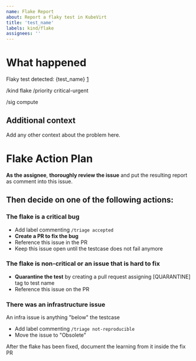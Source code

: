```yaml
---
name: Flake Report
about: Report a flaky test in KubeVirt
title: 'test_name'
labels: kind/flake
assignees: ''
---
```


# What happened

<!-- insert test name -->
Flaky test detected: {test_name} [1]

<!-- labels for flaky tests -->
/kind flake
/priority critical-urgent

<!-- sig assignment
     all tests contain a sig identifier, please assign the corresponding SIG to the issue, i.e.
     for a test name containing [sig-compute] or [sig-operator]
-->
/sig compute

<!-- note: the flakefinder url needs to be a stable one, i.e. instead of the moving latest report use any with a date instead -->
[1]: {flakefinder_url}

## Additional context
Add any other context about the problem here.

# Flake Action Plan

**As the assignee**, **thoroughly review the issue** and put the resulting report as comment into this issue.

## Then decide on one of the following actions:

### **The flake is a critical bug**

* Add label commenting `/triage accepted`
* **Create a PR to fix the bug**
* Reference this issue in the PR
* Keep this issue open until the testcase does not fail anymore

### **The flake is non-critical or an issue that is hard to fix**
* **Quarantine the test** by creating a pull request assigning [QUARANTINE] tag to test name
* Reference this issue on the PR

### There was an infrastructure issue

An infra issue is anything "below" the testcase

* Add label commenting `/triage not-reproducible`
* Move the issue to "Obsolete"

After the flake has been fixed, document the learning from it inside the fix PR
